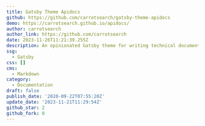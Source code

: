 ```yaml
---
title: Gatsby Theme Apidocs
github: https://github.com/carrotsearch/gatsby-theme-apidocs
demo: https://carrotsearch.github.io/apidocs/
author: carrotsearch
author_link: https://github.com/carrotsearch
date: 2023-11-26T11:21:39.255Z
description: An opinionated Gatsby theme for writing technical documentation.
ssg:
  - Gatsby
css: []
cms:
  - Markdown
category:
  - Documentation
draft: false
publish_date: '2020-09-22T07:55:20Z'
update_date: '2023-11-21T11:29:54Z'
github_star: 2
github_fork: 0
---
```


